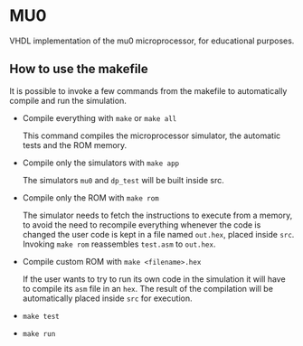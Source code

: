 # MU0

VHDL implementation of the mu0 microprocessor, for educational purposes.

## How to use the makefile

It is possible to invoke a few commands from the makefile to automatically compile and run the simulation.

- Compile everything with `make` or `make all`

  This command compiles the microprocessor simulator, the automatic tests and the ROM memory.

- Compile only the simulators with `make app`

  The simulators `mu0` and `dp_test` will be built inside src.

- Compile only the ROM with `make rom`

  The simulator needs to fetch the instructions to execute from a memory, to avoid the need to recompile everything whenever the code is changed the user code is kept in a file named `out.hex`, placed inside `src`. Invoking `make rom` reassembles `test.asm` to `out.hex`.

- Compile custom ROM with `make <filename>.hex`

  If the user wants to try to run its own code in the simulation it will have to compile its `asm` file in an `hex`. The result of the compilation will be automatically placed inside `src` for execution.

- `make test`

- `make run`

